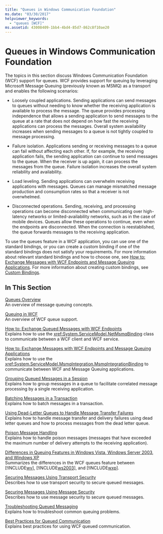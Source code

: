 ```yaml
---
title: "Queues in Windows Communication Foundation"
ms.date: "03/30/2017"
helpviewer_keywords: 
  - "queues [WCF]"
ms.assetid: 43008409-1bb4-4bd4-85d7-862c8f10ae20
---
```

# Queues in Windows Communication Foundation
The topics in this section discuss Windows Communication Foundation (WCF) support for queues. WCF provides support for queuing by leveraging Microsoft Message Queuing (previously known as MSMQ) as a transport and enables the following scenarios:  
  
- Loosely coupled applications. Sending applications can send messages to queues without needing to know whether the receiving application is available to process the message. The queue provides processing independence that allows a sending application to send messages to the queue at a rate that does not depend on how fast the receiving applications can process the messages. Overall system availability increases when sending messages to a queue is not tightly coupled to message processing.  
  
- Failure isolation. Applications sending or receiving messages to a queue can fail without affecting each other. If, for example, the receiving application fails, the sending application can continue to send messages to the queue. When the receiver is up again, it can process the messages from the queue. Failure isolation increases the overall system reliability and availability.  
  
- Load leveling. Sending applications can overwhelm receiving applications with messages. Queues can manage mismatched message production and consumption rates so that a receiver is not overwhelmed.  
  
- Disconnected operations. Sending, receiving, and processing operations can become disconnected when communicating over high-latency networks or limited-availability networks, such as in the case of mobile devices. Queues allow these operations to continue, even when the endpoints are disconnected. When the connection is reestablished, the queue forwards messages to the receiving application.  
  
 To use the queues feature in a WCF application, you can use one of the standard bindings, or you can create a custom binding if one of the standard bindings does not satisfy your requirements. For more information about relevant standard bindings and how to choose one, see [How to: Exchange Messages with WCF Endpoints and Message Queuing Applications](../../../../docs/framework/wcf/feature-details/how-to-exchange-messages-with-wcf-endpoints-and-message-queuing-applications.md). For more information about creating custom bindings, see [Custom Bindings](../../../../docs/framework/wcf/extending/custom-bindings.md).  
  
## In This Section  
 [Queues Overview](../../../../docs/framework/wcf/feature-details/queues-overview.md)  
 An overview of message queuing concepts.  
  
 [Queuing in WCF](../../../../docs/framework/wcf/feature-details/queuing-in-wcf.md)  
 An overview of WCF queue support.  
  
 [How to: Exchange Queued Messages with WCF Endpoints](../../../../docs/framework/wcf/feature-details/how-to-exchange-queued-messages-with-wcf-endpoints.md)  
 Explains how to use the <xref:System.ServiceModel.NetMsmqBinding> class to communicate between a WCF client and WCF service.  
  
 [How to: Exchange Messages with WCF Endpoints and Message Queuing Applications](../../../../docs/framework/wcf/feature-details/how-to-exchange-messages-with-wcf-endpoints-and-message-queuing-applications.md)  
 Explains how to use the <xref:System.ServiceModel.MsmqIntegration.MsmqIntegrationBinding> to communicate between WCF and Message Queuing applications.  
  
 [Grouping Queued Messages in a Session](../../../../docs/framework/wcf/feature-details/grouping-queued-messages-in-a-session.md)  
 Explains how to group messages in a queue to facilitate correlated message processing by a single receiving application.  
  
 [Batching Messages in a Transaction](../../../../docs/framework/wcf/feature-details/batching-messages-in-a-transaction.md)  
 Explains how to batch messages in a transaction.  
  
 [Using Dead-Letter Queues to Handle Message Transfer Failures](../../../../docs/framework/wcf/feature-details/using-dead-letter-queues-to-handle-message-transfer-failures.md)  
 Explains how to handle message transfer and delivery failures using dead letter queues and how to process messages from the dead letter queue.  
  
 [Poison Message Handling](../../../../docs/framework/wcf/feature-details/poison-message-handling.md)  
 Explains how to handle poison messages (messages that have exceeded the maximum number of delivery attempts to the receiving application).  
  
 [Differences in Queuing Features in Windows Vista, Windows Server 2003, and Windows XP](../../../../docs/framework/wcf/feature-details/diff-in-queue-in-vista-server-2003-windows-xp.md)  
 Summarizes the differences in the WCF queues feature between [!INCLUDE[wv](../../../../includes/wv-md.md)], [!INCLUDE[ws2003](../../../../includes/ws2003-md.md)], and [!INCLUDE[wxp](../../../../includes/wxp-md.md)].  
  
 [Securing Messages Using Transport Security](../../../../docs/framework/wcf/feature-details/securing-messages-using-transport-security.md)  
 Describes how to use transport security to secure queued messages.  
  
 [Securing Messages Using Message Security](../../../../docs/framework/wcf/feature-details/securing-messages-using-message-security.md)  
 Describes how to use message security to secure queued messages.  
  
 [Troubleshooting Queued Messaging](../../../../docs/framework/wcf/feature-details/troubleshooting-queued-messaging.md)  
 Explains how to troubleshoot common queuing problems.  
  
 [Best Practices for Queued Communication](../../../../docs/framework/wcf/feature-details/best-practices-for-queued-communication.md)  
 Explains best practices for using WCF queued communication.  
